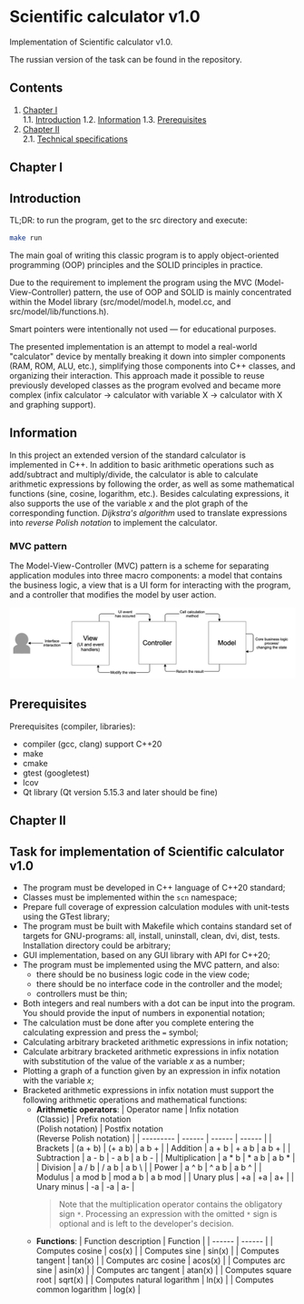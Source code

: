 # Scientific calculator v1.0

Implementation of Scientific calculator v1.0.

The russian version of the task can be found in the repository.

## Contents

1. [Chapter I](#chapter-i) \
   1.1. [Introduction](#introduction)
   1.2. [Information](#information)
    1.3. [Prerequisites](#Prerequisites)
2. [Chapter II](#chapter-ii) \
   2.1. [Technical specifications](#Task-for-implementation-of-scientific-calculator-v1.0) 


## Chapter I

## Introduction

TL;DR: to run the program, get to the src directory and execute:
```bash
make run
```

The main goal of writing this classic program is to apply object-oriented programming (OOP) principles and the SOLID principles in practice.

Due to the requirement to implement the program using the MVC (Model-View-Controller) pattern, the use of OOP and SOLID is mainly concentrated within the Model library (src/model/model.h, model.cc, and src/model/lib/functions.h).

Smart pointers were intentionally not used — for educational purposes.

The presented implementation is an attempt to model a real-world "calculator" device by mentally breaking it down into simpler components (RAM, ROM, ALU, etc.), simplifying those components into C++ classes, and organizing their interaction. This approach made it possible to reuse previously developed classes as the program evolved and became more complex (infix calculator → calculator with variable X → calculator with X and graphing support).

## Information

In this project an extended version of the standard calculator is implemented in C++. In addition to basic arithmetic operations such as add/subtract and multiply/divide, the calculator is able to calculate arithmetic expressions by following the order, as well as some mathematical functions (sine, cosine, logarithm, etc.). Besides calculating expressions, it also supports the use of the variable _x_ and the plot graph of the corresponding function. *Dijkstra's algorithm* used to translate expressions into *reverse Polish notation* to implement the calculator.

### MVC pattern

The Model-View-Controller (MVC) pattern is a scheme for separating application modules into three macro components: a model that contains the business logic, a view that is a UI form for interacting with the program, and a controller that modifies the model by user action.

![](misc/images/MVC-Process.png)


## Prerequisites

Prerequisites (compiler, libraries):
- compiler (gcc, clang) support C++20
- make
- cmake
- gtest (googletest)
- lcov
- Qt library (Qt version 5.15.3 and later should be fine)


## Chapter II

## Task for implementation of Scientific calculator v1.0

- The program must be developed in C++ language of C++20 standard;
- Classes must be implemented within the `scn` namespace;
- Prepare full coverage of expression calculation modules with unit-tests using the GTest library;
- The program must be built with Makefile which contains standard set of targets for GNU-programs: all, install, uninstall, clean, dvi, dist, tests. Installation directory could be arbitrary;
- GUI implementation, based on any GUI library with API for C++20;
- The program must be implemented using the MVC pattern, and also:
   - there should be no business logic code in the view code;
   - there should be no interface code in the controller and the model;
   - controllers must be thin;
- Both integers and real numbers with a dot can be input into the program. You should provide the input of numbers in exponential notation;
- The calculation must be done after you complete entering the calculating expression and press the `=` symbol;
- Calculating arbitrary bracketed arithmetic expressions in infix notation;
- Calculate arbitrary bracketed arithmetic expressions in infix notation with substitution of the value of the variable _x_ as a number;
- Plotting a graph of a function given by an expression in infix notation with the variable _x_;
- Bracketed arithmetic expressions in infix notation must support the following arithmetic operations and mathematical functions:
   - **Arithmetic operators**:
     | Operator name | Infix notation <br /> (Classic) | Prefix notation <br /> (Polish notation) |  Postfix notation <br /> (Reverse Polish notation) |
      | --------- | ------ | ------ | ------ |
      | Brackets | (a + b) | (+ a b) | a b + |
      | Addition | a + b | + a b | a b + |
      | Subtraction | a - b | - a b | a b - |
      | Multiplication | a * b | * a b | a b * |
      | Division | a / b | / a b | a b \ |
      | Power | a ^ b | ^ a b | a b ^ |
      | Modulus | a mod b | mod a b | a b mod |
      | Unary plus | +a | +a | a+ |
      | Unary minus | -a | -a | a- |
      >Note that the multiplication operator contains the obligatory sign `*`. Processing an expression with the omitted `*` sign is optional and is left to the developer's decision.
   - **Functions**:
      | Function description | Function |
      | ------ | ------ |
      | Computes cosine | cos(x) |
      | Computes sine | sin(x) |
      | Computes tangent | tan(x) |
      | Computes arc cosine | acos(x) |
      | Computes arc sine | asin(x) |
      | Computes arc tangent | atan(x) |
      | Computes square root | sqrt(x) |
      | Computes natural logarithm | ln(x) |
      | Computes common logarithm | log(x) |
